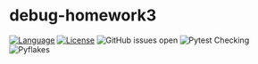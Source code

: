 # debug-homework3
[![Language](https://img.shields.io/badge/language-python-brightgreen.svg)](https://www.python.org/)
[![License](https://img.shields.io/badge/license-MIT-blue.svg)](https://github.com/csc510-group11/debug-homework3/blob/master/LICENSE)
![GitHub issues open](https://img.shields.io/github/issues/csc510-group11/debug-homework3)
![Pytest Checking](https://github.com/csc510-group11/debug-homework3/actions/workflows/.github/workflows/pytest.yml/badge.svg)
![Pyflakes](https://github.com/csc510-group11/debug-homework3/actions/workflows/.github/workflows/pyflakes.yml/badge.svg)
